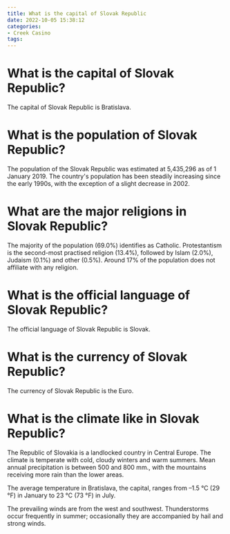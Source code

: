 ```yaml
---
title: What is the capital of Slovak Republic
date: 2022-10-05 15:38:12
categories:
- Creek Casino
tags:
---
```



#  What is the capital of Slovak Republic?

The capital of Slovak Republic is Bratislava.

#  What is the population of Slovak Republic?

The population of the Slovak Republic was estimated at 5,435,296 as of 1 January 2019. The country's population has been steadily increasing since the early 1990s, with the exception of a slight decrease in 2002.



#  What are the major religions in Slovak Republic?

The majority of the population (69.0%) identifies as Catholic. Protestantism is the second-most practised religion (13.4%), followed by Islam (2.0%), Judaism (0.1%) and other (0.5%). Around 17% of the population does not affiliate with any religion.

#  What is the official language of Slovak Republic?

The official language of Slovak Republic is Slovak.

#  What is the currency of Slovak Republic?

The currency of Slovak Republic is the Euro.

#  What is the climate like in Slovak Republic?
The Republic of Slovakia is a landlocked country in Central Europe. The climate is temperate with cold, cloudy winters and warm summers. Mean annual precipitation is between 500 and 800 mm., with the mountains receiving more rain than the lower areas. 

The average temperature in Bratislava, the capital, ranges from –1.5 °C (29 °F) in January to 23 °C (73 °F) in July. 

The prevailing winds are from the west and southwest. Thunderstorms occur frequently in summer; occasionally they are accompanied by hail and strong winds.